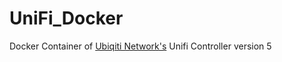 # UniFi_Docker

Docker Container of [Ubiqiti Network's](https://www.ubnt.com/) Unifi Controller version 5
